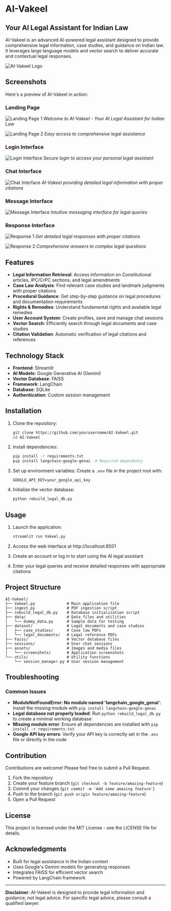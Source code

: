 # AI-Vakeel

## Your AI Legal Assistant for Indian Law

AI-Vakeel is an advanced AI-powered legal assistant designed to provide comprehensive legal information, case studies, and guidance on Indian law. It leverages large language models and vector search to deliver accurate and contextual legal responses.

![AI-Vakeel Logo](assets/screenshots/logo.png)

## Screenshots

Here's a preview of AI-Vakeel in action:

### Landing Page

![Landing Page 1](assets/screenshots/landing_page1.png)
_Welcome to AI-Vakeel - Your AI Legal Assistant for Indian Law_

![Landing Page 2](assets/screenshots/landing_page2.png)
_Easy access to comprehensive legal assistance_

### Login Interface

![Login Interface](assets/screenshots/login_interface.png)
_Secure login to access your personal legal assistant_

### Chat Interface

![Chat Interface](assets/screenshots/chat_interface.png)
_AI-Vakeel providing detailed legal information with proper citations_

### Message Interface

![Message Interface](assets/screenshots/message_interface.png)
_Intuitive messaging interface for legal queries_

### Response Interface

![Response 1](assets/screenshots/response1_interface.png)
_Get detailed legal responses with proper citations_

![Response 2](assets/screenshots/response2_interface.png)
_Comprehensive answers to complex legal questions_

## Features

- **Legal Information Retrieval**: Access information on Constitutional articles, IPC/CrPC sections, and legal amendments
- **Case Law Analysis**: Find relevant case studies and landmark judgments with proper citations
- **Procedural Guidance**: Get step-by-step guidance on legal procedures and documentation requirements
- **Rights & Remedies**: Understand fundamental rights and available legal remedies
- **User Account System**: Create profiles, save and manage chat sessions
- **Vector Search**: Efficiently search through legal documents and case studies
- **Citation Validation**: Automatic verification of legal citations and references

## Technology Stack

- **Frontend**: Streamlit
- **AI Models**: Google Generative AI (Gemini)
- **Vector Database**: FAISS
- **Framework**: LangChain
- **Database**: SQLite
- **Authentication**: Custom session management

## Installation

1. Clone the repository:

   ```bash
   git clone https://github.com/yourusername/AI-Vakeel.git
   cd AI-Vakeel
   ```

2. Install dependencies:

   ```bash
   pip install -r requirements.txt
   pip install langchain-google-genai  # Required dependency
   ```

3. Set up environment variables:
   Create a `.env` file in the project root with:

   ```
   GOOGLE_API_KEY=your_google_api_key
   ```

4. Initialize the vector database:
   ```bash
   python rebuild_legal_db.py
   ```

## Usage

1. Launch the application:

   ```bash
   streamlit run Vakeel.py
   ```

2. Access the web interface at http://localhost:8501

3. Create an account or log in to start using the AI legal assistant

4. Enter your legal queries and receive detailed responses with appropriate citations

## Project Structure

```
AI-Vakeel/
├── Vakeel.py              # Main application file
├── ingest.py              # PDF ingestion script
├── rebuild_legal_db.py    # Database initialization script
├── data/                  # Data files and utilities
│   └── dummy_data.py      # Sample data for testing
├── dataset/               # Legal documents and case studies
│   ├── case_studies/      # Case law PDFs
│   └── legal_documents/   # Legal reference PDFs
├── Faiss/                 # Vector database files
├── sessions/              # User chat sessions
├── assets/                # Images and media files
│   └── screenshots/       # Application screenshots
└── utils/                 # Utility functions
    └── session_manager.py # User session management
```

## Troubleshooting

### Common Issues

- **ModuleNotFoundError: No module named 'langchain_google_genai'**: Install the missing module with `pip install langchain-google-genai`
- **Legal database not properly loaded**: Run `python rebuild_legal_db.py` to create a minimal working database
- **Missing module error**: Ensure all dependencies are installed with `pip install -r requirements.txt`
- **Google API key errors**: Verify your API key is correctly set in the `.env` file or directly in the code

## Contribution

Contributions are welcome! Please feel free to submit a Pull Request.

1. Fork the repository
2. Create your feature branch (`git checkout -b feature/amazing-feature`)
3. Commit your changes (`git commit -m 'Add some amazing feature'`)
4. Push to the branch (`git push origin feature/amazing-feature`)
5. Open a Pull Request

## License

This project is licensed under the MIT License - see the LICENSE file for details.

## Acknowledgments

- Built for legal assistance in the Indian context
- Uses Google's Gemini models for generating responses
- Integrates FAISS for efficient vector search
- Powered by LangChain framework

---

**Disclaimer**: AI-Vakeel is designed to provide legal information and guidance, not legal advice. For specific legal advice, please consult a qualified lawyer.
